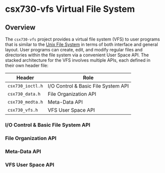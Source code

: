 # csx730-vfs Virtual File System

## Overview

The `csx730-vfs` project provides a virtual file system (VFS) to user programs that
is similar to the [Unix File System](https://en.wikipedia.org/wiki/Unix_File_System)
in terms of both interface and general layout. User programs can create, edit, and
modify regular files and directories within the file system via a convenient
User Space API. The stacked architecture for the VFS involves multiple APIs, each 
defined in their own header file:

| Header            | Role                                |
|-------------------|-------------------------------------|
| `csx730_ioctl.h`  | I/O Control & Basic File System API |
| `csx730_data.h`   | File Organization API               |
| `csx730_medta.h`  | Meta-Data API                       |
| `csx730_vfs.h`    | VFS User Space API                  |

### I/O Control & Basic File System API

### File Organization API

### Meta-Data API

### VFS User Space API

